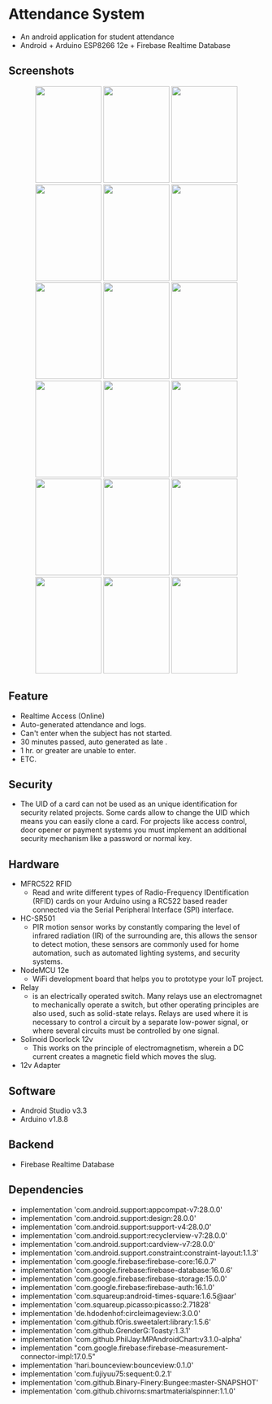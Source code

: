 # Attendance System 
* An android application for student attendance
* Android + Arduino ESP8266 12e + Firebase Realtime Database

## Screenshots
<p align="center"> 
<img src="https://user-images.githubusercontent.com/43292234/60387201-989f0700-9a54-11e9-8163-1fb957260b72.png" width="130" height="190">
<img src="https://user-images.githubusercontent.com/43292234/60387202-989f0700-9a54-11e9-912e-9c1984bb7805.png" width="130" height="190">
<img src="https://user-images.githubusercontent.com/43292234/60387203-99379d80-9a54-11e9-8b09-d61fb099b3ec.png" width="130" height="190">
<img src="https://user-images.githubusercontent.com/43292234/60387204-99379d80-9a54-11e9-9234-02074f2fdf76.png" width="130" height="190">
<img src="https://user-images.githubusercontent.com/43292234/60387205-99379d80-9a54-11e9-9a9f-b14a16fdc2a5.png" width="130" height="190">
<img src="https://user-images.githubusercontent.com/43292234/60387206-99d03400-9a54-11e9-987e-1fb5a2b5bd4f.png" width="130" height="190">
<img src="https://user-images.githubusercontent.com/43292234/60387208-9b016100-9a54-11e9-8b5c-33c63c97e385.png" width="130" height="190">
<img src="https://user-images.githubusercontent.com/43292234/60387209-9b016100-9a54-11e9-9816-351a7eb7193c.png" width="130" height="190">
<img src="https://user-images.githubusercontent.com/43292234/60387210-9b99f780-9a54-11e9-92fe-d456b20608f7.png" width="130" height="190">
<img src="https://user-images.githubusercontent.com/43292234/60387211-9ccb2480-9a54-11e9-8b00-a2d343c73e68.png" width="130" height="190">
<img src="https://user-images.githubusercontent.com/43292234/60387212-9d63bb00-9a54-11e9-9fbd-067d25e0103b.png" width="130" height="190">
<img src="https://user-images.githubusercontent.com/43292234/60387213-9d63bb00-9a54-11e9-93cd-79473bd65df1.png" width="130" height="190">
<img src="https://user-images.githubusercontent.com/43292234/60387214-9dfc5180-9a54-11e9-877c-5ff84d3ad666.png" width="130" height="190">
<img src="https://user-images.githubusercontent.com/43292234/60387215-9e94e800-9a54-11e9-8630-e35381ce6f41.png" width="130" height="190">
<img src="https://user-images.githubusercontent.com/43292234/60387216-9f2d7e80-9a54-11e9-8c79-4c8dee421795.png" width="130" height="190">
<img src="https://user-images.githubusercontent.com/43292234/60387218-9fc61500-9a54-11e9-8352-812fb4bb0a98.png" width="130" height="190">
<img src="https://user-images.githubusercontent.com/43292234/60387219-a05eab80-9a54-11e9-83ae-296286e9357c.png" width="130" height="190">
<img src="https://user-images.githubusercontent.com/43292234/60387220-a05eab80-9a54-11e9-86fd-761689a5378c.png" width="130" height="190">
</p>

## Feature
* Realtime Access (Online)
* Auto-generated attendance and logs.
* Can't enter when the subject has not started.
* 30 minutes passed, auto generated as late .
* 1 hr. or greater are unable to enter.
* ETC.

## Security
* The UID of a card can not be used as an unique identification for security related projects.
Some cards allow to change the UID which means you can easily clone a card. For projects like access control,
door opener or payment systems you must implement an additional security mechanism like a password or normal key.

## Hardware
* MFRC522 RFID
  * Read and write different types of Radio-Frequency IDentification (RFID) cards on your 
  Arduino using a RC522 based reader connected via the Serial Peripheral Interface (SPI) interface.
* HC-SR501
  * PIR motion sensor works by constantly comparing the level of infrared radiation (IR) of the surrounding are, this allows the sensor to detect motion,
  these sensors are commonly used for home automation, such as automated lighting systems, and security systems.
* NodeMCU 12e
  *  WiFi development board that helps you to prototype your IoT project.
* Relay
  * is an electrically operated switch. Many relays use an electromagnet to mechanically operate a switch, but other operating principles are also used, such as solid-state relays. Relays are used where it is necessary to control a circuit by a separate low-power signal, 
  or where several circuits must be controlled by one signal.
* Solinoid Doorlock 12v
  * This works on the principle of electromagnetism, wherein a DC current creates a magnetic field which moves the slug.
* 12v Adapter

## Software
* Android Studio v3.3
* Arduino v1.8.8

## Backend
 * Firebase Realtime Database

## Dependencies
 * implementation 'com.android.support:appcompat-v7:28.0.0'
 * implementation 'com.android.support:design:28.0.0'
 * implementation 'com.android.support:support-v4:28.0.0'
 * implementation 'com.android.support:recyclerview-v7:28.0.0'
 * implementation 'com.android.support:cardview-v7:28.0.0'
 * implementation 'com.android.support.constraint:constraint-layout:1.1.3'
 * implementation 'com.google.firebase:firebase-core:16.0.7'
 * implementation 'com.google.firebase:firebase-database:16.0.6'
 * implementation 'com.google.firebase:firebase-storage:15.0.0'
 * implementation 'com.google.firebase:firebase-auth:16.1.0'
 * implementation 'com.squareup:android-times-square:1.6.5@aar'
 * implementation 'com.squareup.picasso:picasso:2.71828'
 * implementation 'de.hdodenhof:circleimageview:3.0.0'
 * implementation 'com.github.f0ris.sweetalert:library:1.5.6'
 * implementation 'com.github.GrenderG:Toasty:1.3.1'
 * implementation 'com.github.PhilJay:MPAndroidChart:v3.1.0-alpha'
 * implementation "com.google.firebase:firebase-measurement-connector-impl:17.0.5"
 * implementation 'hari.bounceview:bounceview:0.1.0'
 * implementation 'com.fujiyuu75:sequent:0.2.1'
 * implementation 'com.github.Binary-Finery:Bungee:master-SNAPSHOT'
 * implementation 'com.github.chivorns:smartmaterialspinner:1.1.0'
